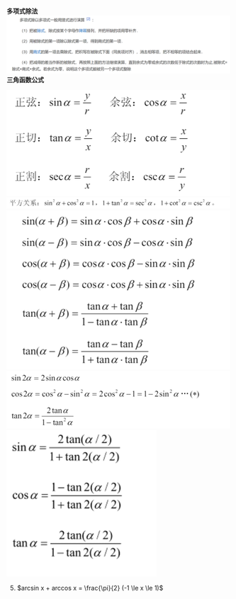 **多项式除法**
![](picture/多项式除法.png)
**三角函数公式**  

![](./高等数学/picture/三角函数公式1.png)
![](./高等数学/picture/三角函数公式2.png)
![](./高等数学/picture/三角函数公式3.png)
![](./高等数学/picture/三角函数公式4.png)
![](./高等数学/picture/三角函数公式5.png)  

5. $arcsin x + arccos x = \frac{\pi}{2} (-1 \le x \le 1)$